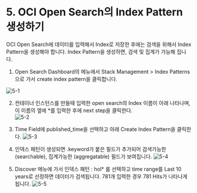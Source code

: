 # 5. OCI Open Search의 Index Pattern 생성하기

OCI Open Search에 데이터를 입력해서 Index로 저장한 후에는 검색을 위해서 Index Pattern을 생성해야 합니다. Index Pattern을 생성하면, 검색 및 집계가 가능해 집니다.

1. Open Search Dashboard의 메뉴에서 Stack Management > Index Patterns으로 가서 create index pattern을 클릭합니다.

![5-1](https://github.com/oraclekr-data-platform/ODWS-S04-ADB-Data-Visualization/assets/150219167/1ce75a3a-25e9-4c21-a4be-7476ca0f8d1e)

2. 컨테이너 인스턴스를 만들때 입력한 open search의 Index 이름이 아래 나타나며, 이 이름의 옆에 *를 입력한 후에 next step을 클릭한다.   
 ![5-2](https://github.com/oraclekr-data-platform/ODWS-S04-ADB-Data-Visualization/assets/150219167/ec7779fc-c1fb-4ec8-87b9-750383fad2a4)

3. Time Field에 published_time을 선택하고 아래 Create Index Pattern을 클릭한다.
![5-3](https://github.com/oraclekr-data-platform/ODWS-S04-ADB-Data-Visualization/assets/150219167/c76ac83a-a530-4fd9-886a-71483c2b6a1c)

4. 인덱스 패턴이 생성되면 .keyword가 붙은 필드가 추가되어 검색가능한 (searchable), 집계가능한 (aggregatable) 필드가 보여집니다.
![5-4](https://github.com/oraclekr-data-platform/ODWS-S04-ADB-Data-Visualization/assets/150219167/d2d2d387-c151-4336-927f-e96423bc7a45)

5. Discover 메뉴에 가서 인덱스 패턴 : hol* 를 선택하고 time range를 Last 10 years로 선정하면 데이터가 검색됩니다. 781개 입력한 경우 781 Hits가 나타나게 됩니다.
![5-5](https://github.com/oraclekr-data-platform/ODWS-S04-ADB-Data-Visualization/assets/150219167/5124e7de-190a-4d70-b743-87bead1b0a87)
